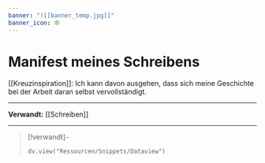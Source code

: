 ```yaml
---
banner: "![[banner_temp.jpg]]"
banner_icon: 🕸️
---
```


# Manifest meines Schreibens

[[Kreuzinspiration]]: Ich kann davon ausgehen, dass sich meine Geschichte bei der Arbeit daran selbst vervollständigt.

---

**Verwandt:** [[Schreiben]]

---

> [!verwandt]-
> ```dataviewjs
> dv.view("Ressourcen/Snippets/Dataview")
> ```